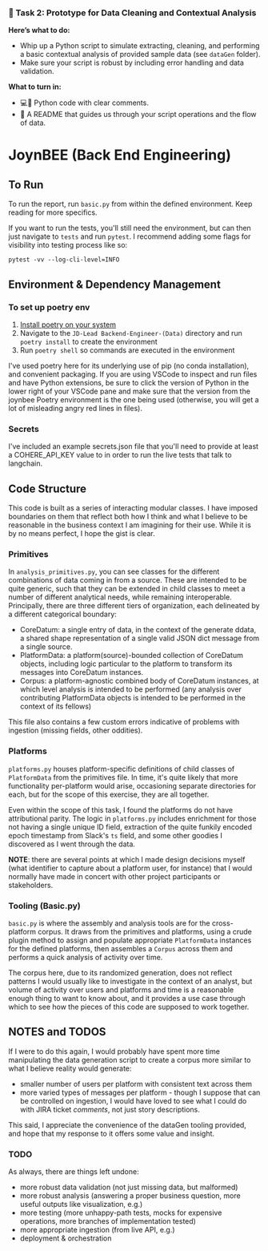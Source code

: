 ### 🧹 Task 2: Prototype for Data Cleaning and Contextual Analysis
**Here’s what to do:**
- Whip up a Python script to simulate extracting, cleaning, and performing a basic contextual analysis of provided sample data (see `dataGen` folder).
- Make sure your script is robust by including error handling and data validation.

**What to turn in:**
- 💻🐍 Python code with clear comments.
- 📃 A README that guides us through your script operations and the flow of data.

# JoynBEE (Back End Engineering)

## To Run

To run the report, run `basic.py` from within the defined environment. Keep reading for more specifics.

If you want to run the tests, you'll still need the environment, but can then just navigate to `tests` and run `pytest`. I recommend adding some flags for visibility into testing process like so:


```
pytest -vv --log-cli-level=INFO
```

## Environment & Dependency Management

### To set up poetry env

1. [Install poetry on your system](https://python-poetry.org/docs/#installing-with-the-official-installer)
2. Navigate to the `JD-Lead Backend-Engineer-(Data)` directory and run `poetry install` to create the environment
3. Run `poetry shell` so commands are executed in the environment

I've used poetry here for its underlying use of pip (no conda installation), and convenient packaging. If you are using VSCode to inspect and run files and have Python extensions, be sure to click the version of Python in the lower right of your VSCode pane and make sure that the version from the joynbee Poetry environment is the one being used (otherwise, you will get a lot of misleading angry red lines in files).

### Secrets

I've included an example secrets.json file that you'll need to provide at least a COHERE_API_KEY value to in order to run the live tests that talk to langchain.


## Code Structure

This code is built as a series of interacting modular classes. I have imposed boundaries on them that reflect both how I think and what I believe to be reasonable in the business context I am imagining for their use. While it is by no means perfect, I hope the gist is clear. 

### Primitives

In `analysis_primitives.py`, you can see classes for the different combinations of data coming in from a source. These are intended to be quite generic, such that they can be extended in child classes to meet a number of different analytical needs, while remaining interoperable. Principally, there are three different tiers of organization, each delineated by a different categorical boundary:

- CoreDatum: a single entry of data, in the context of the generate ddata, a shared shape representation of a single valid JSON dict message from a single source.
- PlatformData: a platform(source)-bounded collection of CoreDatum objects, including logic particular to the platform to transform its messages into CoreDatum instances.
- Corpus: a platform-agnostic combined body of CoreDatum instances, at which level analysis is intended to be performed (any analysis over contributing PlatformData objects is intended to be performed in the context of its fellows)

This file also contains a few custom errors indicative of problems with ingestion (missing fields, other oddities).

### Platforms

`platforms.py` houses platform-specific definitions of child classes of `PlatformData` from the primitives file. In time, it's quite likely that more functionality per-platform would arise, occasioning separate directories for each, but for the scope of this exercise, they are all together.

Even within the scope of this task, I found the platforms do not have attributional parity. The logic in `platforms.py` includes enrichment for those not having a single unique ID field, extraction of the quite funkily encoded epoch timestamp from Slack's `ts` field, and some other goodies I discovered as I went through the data.

**NOTE**: there are several points at which I made design decisions myself (what identifier to capture about a platform user, for instance) that I would normally have made in concert with other project participants or stakeholders. 

### Tooling (Basic.py)

`basic.py` is where the assembly and analysis tools are for the cross-platform corpus. It draws from the primitives and platforms, using a crude plugin method to assign and populate appropriate `PlatformData` instances for the defined platforms, then assembles a `Corpus` across them and performs a quick analysis of activity over time.

The corpus here, due to its randomized generation, does not reflect patterns I would usually like to investigate in the context of an analyst, but volume of activity over users and platforms and time is a reasonable enough thing to want to know about, and it provides a use case through which to see how the pieces of this code are supposed to work together.

## NOTES and TODOS

If I were to do this again, I would probably have spent more time manipulating the data generation script to create a corpus more similar to what I believe reality would generate: 
- smaller number of users per platform with consistent text across them
- more varied types of messages per platform - though I suppose that can be controlled on ingestion, I would have loved to see what I could do with JIRA ticket *comments*, not just story descriptions.

This said, I appreciate the convenience of the dataGen tooling provided, and hope that my response to it offers some value and insight.

### TODO

As always, there are things left undone:

- more robust data validation (not just missing data, but malformed)
- more robust analysis (answering a proper business question, more useful outputs like visualization, e.g.)
- more testing (more unhappy-path tests, mocks for expensive operations, more branches of implementation tested)
- more appropriate ingestion (from live API, e.g.)
- deployment & orchestration